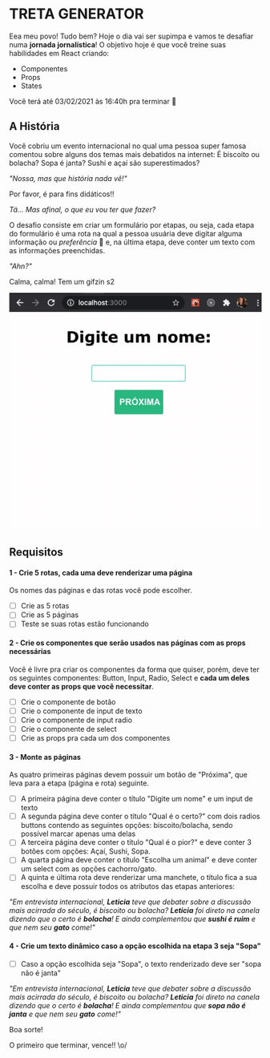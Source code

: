 # TRETA GENERATOR

Eea meu povo! Tudo bem? Hoje o dia vai ser supimpa e vamos te desafiar numa **jornada jornalística**!
O objetivo hoje é que você treine suas habilidades em React criando:
 
 - Componentes
 - Props
 - States
 
 Você terá até 03/02/2021 às 16:40h pra terminar :rocket:

## A História

Você cobriu um evento internacional no qual uma pessoa super famosa comentou sobre alguns dos temas mais debatidos na internet: É biscoito ou bolacha? Sopa é janta? Sushi e açaí são superestimados?

_"Nossa, mas que história nada vê!"_

Por favor, é para fins didáticos!!

_Tá… Mas afinal, o que eu vou ter que fazer?_

O desafio consiste em criar um formulário por etapas, ou seja, cada etapa do formulário é uma rota na qual a pessoa usuária deve digitar alguma informação ou _preferência_ :eyes: e, na última etapa, deve conter um texto com as informações preenchidas.

_"Ahn?"_

Calma, calma! Tem um gifzin s2

![](treta-generator.gif)


## Requisitos

#### 1 - Crie 5 rotas, cada uma deve renderizar uma página
Os nomes das páginas e das rotas você pode escolher.
 - [ ] Crie as 5 rotas
 - [ ] Crie as 5 páginas
 - [ ] Teste se suas rotas estão funcionando

#### 2 -  Crie os componentes que serão usados nas páginas com as props necessárias
Você é livre pra criar os componentes da forma que quiser, porém, deve ter os seguintes componentes: Button, Input, Radio, Select e **cada um deles deve conter as props que você necessitar**.

 - [ ] Crie o componente de botão
 - [ ] Crie o componente de input de texto
 - [ ] Crie o componente de input radio
 - [ ] Crie o componente de select
 - [ ] Crie as props pra cada um dos componentes
 
 #### 3 -  Monte as páginas
 As quatro primeiras páginas devem possuir um botão de "Próxima", que leva para a etapa (página e rota) seguinte.

 - [ ] A primeira página deve conter o título "Digite um nome" e um input de texto
 - [ ] A segunda página deve conter o título "Qual é o certo?" com dois radios buttons contendo as seguintes opções: biscoito/bolacha, sendo possível marcar apenas uma delas
 - [ ] A terceira página deve conter o título "Qual é o pior?" e deve conter 3 botões com opções: Açaí, Sushi, Sopa.
 - [ ]  A quarta página deve conter o título "Escolha um animal" e deve conter um select com as opções cachorro/gato.
 - [ ] A quinta e última rota deve renderizar uma manchete, o título fica a sua escolha e deve possuir todos os atributos das etapas anteriores:

_"Em entrevista internacional, **Leticia** teve que debater sobre a discussão mais acirrada do século, é biscoito ou bolacha? **Leticia** foi direto na canela dizendo que o certo é **bolacha**! E ainda complementou que **sushi é ruim** e que nem seu **gato** come!"_

#### 4 - Crie um texto dinâmico caso a opção escolhida na etapa 3 seja "Sopa"

 - [ ] Caso a opção escolhida seja "Sopa", o texto renderizado deve ser "sopa não é janta"

_"Em entrevista internacional, **Leticia** teve que debater sobre a discussão mais acirrada do século, é biscoito ou bolacha? **Leticia** foi direto na canela dizendo que o certo é **bolacha**! E ainda complementou que **sopa não é janta** e que nem seu **gato** come!"_

Boa sorte!

O primeiro que terminar, vence!! \o/
